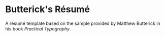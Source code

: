 # Butterick's Résumé

A résumé template based on the sample provided by Matthew Butterick in his book *Practical Typography*.
